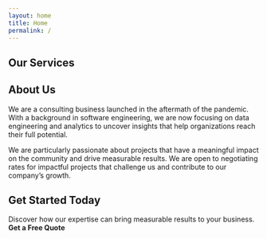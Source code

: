 ```yaml
---
layout: home
title: Home
permalink: /
---
```


## Our Services

## About Us

We are a consulting business launched in the aftermath of the pandemic. With a background in software engineering, we
are now focusing on data engineering and analytics to uncover insights that help organizations reach their full
potential.

We are particularly passionate about projects that have a meaningful impact on the community and drive measurable
results. We are open to negotiating rates for impactful projects that challenge us and contribute to our company’s
growth.

## Get Started Today

Discover how our expertise can bring measurable results to your business.
**Get a Free Quote**


